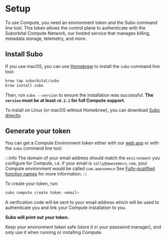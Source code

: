 # Setup

To use Compute, you need an environment token and the Subo command line tool. This token allows the control plane to authenticate with the Suborbital Compute Network, our hosted service that manages billing, metadata storage, telemetry, and more.

## Install Subo

If you use macOS, you can use [Homebrew](https://brew.sh) to install the `subo` command line tool:

```bash
brew tap suborbital/subo
brew install subo
```

Then, run `subo --version` to ensure the installation was successful. **The `version` must be at least `v0.2.1` for full Compute support.**

To install on Linux (or macOS without Homebrew), you can download [Subo directly](https://github.com/suborbital/subo/releases).

## Generate your token
You can get a Compute Environment token either with our [web app](https://suborbital.network/) or with the `subo` command line tool.

:::info
The domain of your email address should match the `environment` you configure for Compute, i.e. if your email is `sally@awesomeco.com`, your Compute environment would be called `com.awesomeco` See [Fully-qualified function names](../concepts/fully-qualified-function-names.md) for more information.
:::

To create your token, run:

```bash
subo compute create token <email>
```

A verification code will be sent to your email address which will be used to authenticate you and link your Compute installation to you.

**Subo will print out your token.**

Keep your environment token safe (store it in your password manager), and only use it when running or installing Compute.
